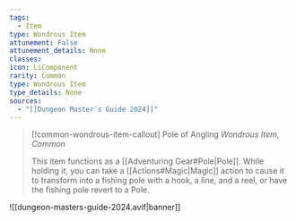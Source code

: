 ```yaml
---
tags:
  - Item
type: Wondrous Item
attunement: False
attunement_details: None
classes:
icon: LiComponent
rarity: Common
type: Wondrous Item
type_details: None
sources: 
  - "[[Dungeon Master's Guide 2024]]"
---
```

>[!common-wondrous-item-callout] Pole of Angling
>_Wondrous Item, Common_
>
>This item functions as a [[Adventuring Gear#Pole\|Pole]]. While holding it, you can take a [[Actions#Magic\|Magic]] action to cause it to transform into a fishing pole with a hook, a line, and a reel, or have the fishing pole revert to a Pole.
>


![[dungeon-masters-guide-2024.avif|banner]]